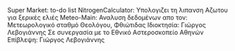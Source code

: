 Super Market: to-do list
NitrogenCalculator: Υπολογιζει τη λιπανση Αζωτου για ξερικές ελιές
Meteo-Main: Αναλυση δεδομένων απο τον: Μετεωρολογικό σταθμό Θεολόγου, Φθιώτιδας
                                           Ιδιοκτησία: Γιώργος Λεβογιάννης
                                       Σε συνεργασία με το Εθνικό Αστεροσκοπείο Αθηνών
                                           Επίβλεψη: Γιώργος Λεβογιάννης
